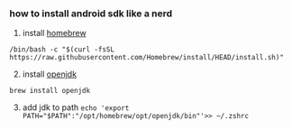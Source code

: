 ### how to install android sdk like a nerd

1. install [homebrew](https://brew.sh/)

`/bin/bash -c "$(curl -fsSL https://raw.githubusercontent.com/Homebrew/install/HEAD/install.sh)"`

2. install [openjdk](https://formulae.brew.sh/formula/openjdk)

`brew install openjdk`

3. add jdk to path
`echo 'export PATH="$PATH":"/opt/homebrew/opt/openjdk/bin"'>> ~/.zshrc`